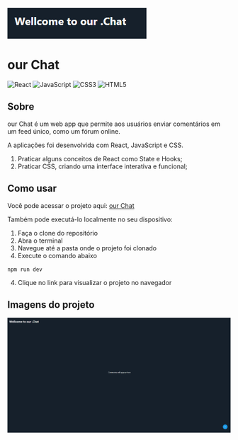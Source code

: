 ![alt text](image.png)
# our Chat
![React](https://img.shields.io/badge/react-%2320232a.svg?style=for-the-badge&logo=react&logoColor=%2361DAFB)
![JavaScript](https://img.shields.io/badge/javascript-%23323330.svg?style=for-the-badge&logo=javascript&logoColor=%23F7DF1E)
![CSS3](https://img.shields.io/badge/css3-%231572B6.svg?style=for-the-badge&logo=css3&logoColor=white)
	![HTML5](https://img.shields.io/badge/html5-%23E34F26.svg?style=for-the-badge&logo=html5&logoColor=white)

## Sobre
our Chat é um web app que permite aos usuários enviar comentários em um feed único, como um fórum online.

A aplicações foi desenvolvida com React, JavaScript e CSS.

1. Praticar alguns conceitos de React como State e Hooks;
2. Praticar CSS, criando uma interface interativa e funcional;

## Como usar
Você pode acessar o projeto aqui: [our Chat ](https://pedrohammes.github.io/comment-feed/)

Também pode executá-lo localmente no seu dispositivo:
1. Faça o clone do repositório
2. Abra o terminal
3. Navegue até a pasta onde o projeto foi clonado
3. Execute o comando abaixo
````
npm run dev
````
4. Clique no link para visualizar o projeto no navegador

## Imagens do projeto
![alt text](image-1.png)